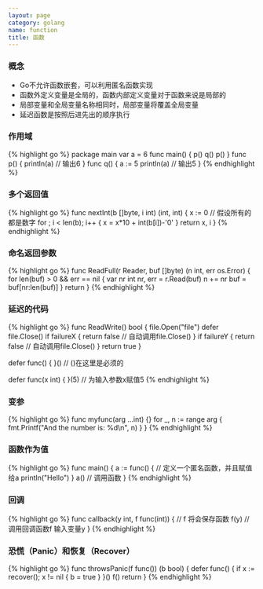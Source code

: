 ```yaml
---
layout: page
category: golang
name: function
title: 函数
---
```


### 概念
* Go不允许函数嵌套，可以利用匿名函数实现
* 函数外定义变量是全局的，函数内部定义变量对于函数来说是局部的
* 局部变量和全局变量名称相同时，局部变量将覆盖全局变量
* 延迟函数是按照后进先出的顺序执行

### 作用域
{% highlight go %}
package main
var a = 6
func main() {
    p()
    q()
    p()
}
func p() {
    println(a) // 输出6
}
func q() {
    a := 5
    println(a) // 输出5
}
{% endhighlight %}

### 多个返回值
{% highlight go %}
func nextInt(b []byte, i int) (int, int) {
    x := 0
    // 假设所有的都是数字
    for ; i < len(b); i++ {
        x = x*10 + int(b[i])-'0'
    }
    return x, i
}
{% endhighlight %}

### 命名返回参数
{% highlight go %}
func ReadFull(r Reader, buf []byte) (n int, err os.Error) {
    for len(buf) > 0 && err == nil {
        var nr int
        nr, err = r.Read(buf)
        n += nr
        buf = buf[nr:len(buf)]
    }
    return
}
{% endhighlight %}

### 延迟的代码
{% highlight go %}
func ReadWrite() bool {
    file.Open("file")
    defer file.Close()
    if failureX {
        return false // 自动调用file.Close()
    }
    if failureY {
        return false // 自动调用file.Close()
    }
    return true
}

defer func() {
}()    // ()在这里是必须的

defer func(x int) {
}(5)   // 为输入参数x赋值5
{% endhighlight %}

### 变参
{% highlight go %}
func myfunc(arg ...int) {}
    for _, n := range arg {
        fmt.Printf("And the number is: %d\n", n)
    }
}
{% endhighlight %}

### 函数作为值
{% highlight go %}
func main() {
    a := func() {   // 定义一个匿名函数，并且赋值给a
        println("Hello")
    }
    a()   // 调用函数
}
{% endhighlight %}

### 回调
{% highlight go %}
func callback(y int, f func(int)) {   // f 将会保存函数
    f(y)   // 调用回调函数f 输入变量y
}
{% endhighlight %}

### 恐慌（Panic）和恢复（Recover）
{% highlight go %}
func throwsPanic(f func()) (b bool) {
    defer func() {
        if x := recover(); x != nil {
            b = true
        }
    }()
    f()
    return
}
{% endhighlight %}


